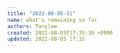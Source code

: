 ```yaml
---
title: "2022-08-05-31"
name: what's remaining so far
authors: Tonylee
created: 2022-08-05T17:35:30 +0900
updated: 2022-08-05 17:35
---
```


## 


